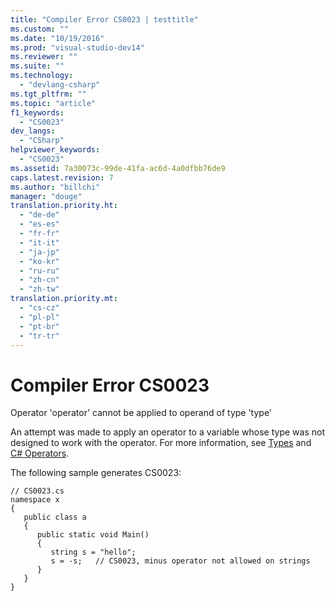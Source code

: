```yaml
---
title: "Compiler Error CS0023 | testtitle"
ms.custom: ""
ms.date: "10/19/2016"
ms.prod: "visual-studio-dev14"
ms.reviewer: ""
ms.suite: ""
ms.technology: 
  - "devlang-csharp"
ms.tgt_pltfrm: ""
ms.topic: "article"
f1_keywords: 
  - "CS0023"
dev_langs: 
  - "CSharp"
helpviewer_keywords: 
  - "CS0023"
ms.assetid: 7a30073c-99de-41fa-ac6d-4a0dfbb76de9
caps.latest.revision: 7
ms.author: "billchi"
manager: "douge"
translation.priority.ht: 
  - "de-de"
  - "es-es"
  - "fr-fr"
  - "it-it"
  - "ja-jp"
  - "ko-kr"
  - "ru-ru"
  - "zh-cn"
  - "zh-tw"
translation.priority.mt: 
  - "cs-cz"
  - "pl-pl"
  - "pt-br"
  - "tr-tr"
---
```

# Compiler Error CS0023
Operator 'operator' cannot be applied to operand of type 'type'  
  
 An attempt was made to apply an operator to a variable whose type was not designed to work with the operator. For more information, see [Types](../Topic/Types%20\(C%23%20Programming%20Guide\).md) and [C# Operators](../Topic/C%23%20Operators.md).  
  
 The following sample generates CS0023:  
  
```  
// CS0023.cs  
namespace x  
{  
   public class a  
   {  
      public static void Main()  
      {  
         string s = "hello";  
         s = -s;   // CS0023, minus operator not allowed on strings  
      }  
   }  
}  
```